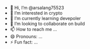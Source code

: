 - 👋 Hi, I’m @arsalang75523
- 👀 I’m interested in crypto
- 🌱 I’m currently learning devepoler
- 💞️ I’m looking to collaborate on build
- 📫 How to reach me ...
- 😄 Pronouns: ...
- ⚡ Fun fact: ...

<!---
arsalang75523/arsalang75523 is a ✨ special ✨ repository because its `README.md` (this file) appears on your GitHub profile.
You can click the Preview link to take a look at your changes.
--->
